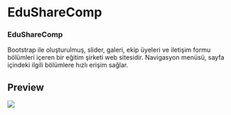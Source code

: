 # EduShareComp


<h3> EduShareComp  </h3>

Bootstrap ile oluşturulmuş, slider, galeri, ekip üyeleri ve iletişim formu bölümleri içeren bir eğitim şirketi web sitesidir. Navigasyon menüsü, sayfa içindeki ilgili bölümlere hızlı erişim sağlar. 

<h2> Preview  </h2>

![](EduShareComp.gif)
